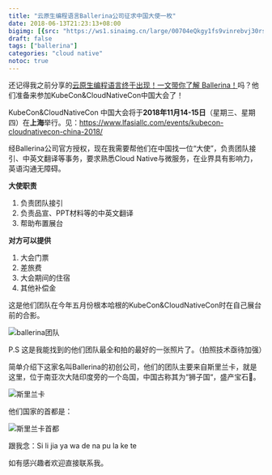 ```yaml
---
title: "云原生编程语言Ballerina公司征求中国大使一枚"
date: 2018-06-13T21:23:13+08:00
bigimg: [{src: "https://ws1.sinaimg.cn/large/00704eQkgy1fs9vinrebvj30rs0kue81.jpg", desc: "Siri Lanka"}]
draft: false
tags: ["ballerina"]
categories: "cloud native"
notoc: true
---
```


还记得我之前分享的[云原生编程语言终于出现！一文带你了解 Ballerina！](http://mp.weixin.qq.com/s?__biz=MzI1NTE2NDE2MA==&mid=2649381257&idx=1&sn=e3c3fc1ed4c9099b95fffd22ff576629&chksm=f224d3e6c5535af0db1b7f6c9fa85390b3e5d41f6b18d46ac8edce9304b3db2ae88c9de04bf6&scene=21#wechat_redirect)吗？他们准备来参加KubeCon&CloudNativeCon中国大会了！

KubeCon&CloudNativeCon 中国大会将于**2018年11月14-15日**（星期三、星期四）在**上海**举行。见：https://www.lfasiallc.com/events/kubecon-cloudnativecon-china-2018/

经Ballerina公司官方授权，现在我需要帮他们在中国找一位“大使”，负责团队接引、中英文翻译等事务，要求熟悉Cloud Native与微服务，在业界具有影响力，英语沟通无障碍。

**大使职责**

1. 负责团队接引
2. 负责品宣、PPT材料等的中英文翻译
3. 帮助布置展台

**对方可以提供**

1. 大会门票
2. 差旅费
3. 大会期间的住宿
4. 其他补偿金

这是他们团队在今年五月份根本哈根的KubeCon&CloudNativeCon时在自己展台前的合影。

![ballerina团队](https://ws1.sinaimg.cn/large/00704eQkgy1fs9uh7e24yj31kw16okjm.jpg) 

P.S 这是我能找到的他们团队最全和拍的最好的一张照片了。（拍照技术亟待加强）

简单介绍下这家名叫Ballerina的初创公司，他们的团队主要来自斯里兰卡，就是这里，位于南亚次大陆印度旁的一个岛国，中国古称其为“狮子国“，盛产宝石💎。

![斯里兰卡](https://ws1.sinaimg.cn/large/00704eQkgy1fs9uoqjgexj31900ui0wt.jpg)

他们国家的首都是：

![斯里兰卡首都](https://ws1.sinaimg.cn/large/00704eQkgy1fs9us82f4lj30xk0eitfg.jpg)

跟我念：Si li jia ya wa de na pu la ke te

如有感兴趣者欢迎直接联系我。